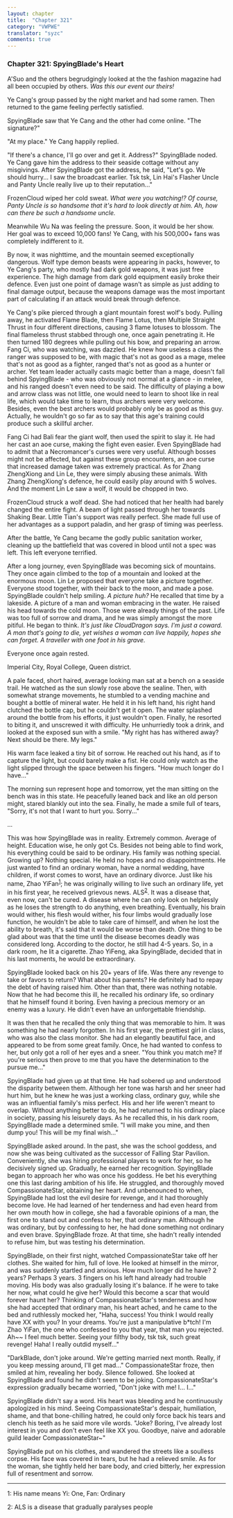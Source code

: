 ```yaml
---
layout: chapter
title:  "Chapter 321"
category: "VWPWE"
translator: "syzc"
comments: true
---
```


### Chapter 321: SpyingBlade's Heart

A'Suo and the others begrudgingly looked at the the fashion magazine had all been occupied by others. *Was this our event our theirs!*

Ye Cang's group passed by the night market and had some ramen. Then returned to the game feeling perfectly satisfied.

SpyingBlade saw that Ye Cang and the other had come online. "The signature?"

"At my place." Ye Cang happily replied.

"If there's a chance, I'll go over and get it. Address?" SpyingBlade noded. Ye Cang gave him the address to their seaside cottage without any misgivings. After SpyingBlade got the address, he said, "Let's go. We should hurry... I saw the broadcast earlier. Tsk tsk, Lin Hai's Flasher Uncle and Panty Uncle really live up to their reputation..."

FrozenCloud wiped her cold sweat. *What were you watching!? Of course, Panty Uncle is so handsome that it's hard to look directly at him. Ah, how can there be such a handsome uncle.*

Meanwhile Wu Na was feeling the pressure. Soon, it would be her show. Her goal was to exceed 10,000 fans! Ye Cang, with his 500,000+ fans was completely indifferent to it.

By now, it was nighttime, and the mountain seemed exceptionally dangerous. Wolf type demon beasts were appearing in packs, however, to Ye Cang's party, who mostly had dark gold weapons, it was just free experience. The high damage from dark gold equipment easily broke their defence. Even just one point of damage wasn't as simple as just adding to final damage output, because the weapons damage was the most important part of calculating if an attack would break through defence. 

Ye Cang's pike pierced through a giant mountain forest wolf's body. Pulling away, he activated Flame Blade, then Flame Lotus, then Multiple Straight Thrust in four different directions, causing 3 flame lotuses to blossom. The final flameless thrust stabbed through one, once again penetrating it. He then turned 180 degrees while pulling out his bow, and preparing an arrow. Fang Ci, who was watching, was dazzled. He knew how useless a class the ranger was supposed to be, with magic that's not as good as a mage, melee that's not as good as a fighter, ranged that's not as good as a hunter or archer. Yet team leader actually casts magic better than a mage, doesn't fall behind SpyingBlade - who was obviously not normal at a glance - in melee, and his ranged doesn't even need to be said. The difficulty of playing a bow and arrow class was not little, one would need to learn to shoot like in real life, which would take time to learn, thus archers were very welcome. Besides, even the best archers would probably only be as good as this guy. Actually, he wouldn't go so far as to say that this age's training could produce such a skillful archer.

Fang Ci had Bali fear the giant wolf, then used the spirit to slay it. He had her cast an aoe curse, making the fight even easier. Even SpyingBlade had to admit that a Necromancer's curses were very useful. Although bosses might not be affected, but against these group encounters, an aoe curse that increased damage taken was extremely practical. As for Zhang ZhengXiong and Lin Le, they were simply abusing these animals. With Zhang ZhengXiong's defence, he could easily play around with 5 wolves. And the moment Lin Le saw a wolf, it would be chopped in two.

FrozenCloud struck a wolf dead. She had noticed that her health had barely changed the entire fight. A beam of light passed through her towards Shaking Bear. Little Tian's support was really perfect. She made full use of her advantages as a support paladin, and her grasp of timing was peerless.

After the battle, Ye Cang became the godly public sanitation worker, cleaning up the battlefield that was covered in blood until not a spec was left. This left everyone terrified. 

After a long journey, even SpyingBlade was becoming sick of mountains. They once again climbed to the top of a mountain and looked at the enormous moon. Lin Le proposed that everyone take a picture together. Everyone stood together, with their back to the moon, and made a pose. SpyingBlade couldn't help smiling. *A picture huh?* He recalled that time by a lakeside. A picture of a man and woman embracing in the water. He raised his head towards the cold moon. Those were already things of the past. Life was too full of sorrow and drama, and he was simply amongst the more pitiful. He began to think. *It's just like CloudDragon says. I'm just a coward. A man that's going to die, yet wishes a woman can live happily, hopes she can forget. A traveller with one foot in his grave.*

Everyone once again rested.

Imperial City, Royal College, Queen district.

A pale faced, short haired, average looking man sat at a bench on a seaside trail. He watched as the sun slowly rose above the sealine. Then, with somewhat strange movements, he stumbled to a vending machine and bought a bottle of mineral water. He held it in his left hand, his right hand clutched the bottle cap, but he couldn't get it open. The water splashed around the bottle from his efforts, it just wouldn't open. Finally, he resorted to biting it, and unscrewed it with difficulty. He unhurriedly took a drink, and looked at the exposed sun with a smile. "My right has has withered away? Next should be there. My legs."

His warm face leaked a tiny bit of sorrow. He reached out his hand, as if to capture the light, but could barely make a fist. He could only watch as the light slipped through the space between his fingers. "How much longer do I have..."

The morning sun represent hope and tomorrow, yet the man sitting on the bench was in this state. He peacefully leaned back and like an old person might, stared blankly out into the sea. Finally, he made a smile full of tears, "Sorry, it's not that I want to hurt you. Sorry..."

...

This was how SpyingBlade was in reality. Extremely common. Average of height. Education wise, he only got Cs. Besides not being able to find work, his everything could be said to be ordinary. His family was nothing special. Growing up? Nothing special. He held no hopes and no disappointments. He just wanted to find an ordinary woman, have a normal wedding, have children, if worst comes to worst, have an ordinary divorce. Just like his name, Zhao YiFan<sup>[1](#footnote1)</sup>; he was originally willing to live such an ordinary life, yet in his first year, he received grievous news. ALS<sup>[2](#footnote2)</sup>. It was a disease that, even now, can't be cured. A disease where he can only look on helplessly as he loses the strength to do anything, even breathing. Eventually, his brain would wither, his flesh would wither, his four limbs would gradually lose function, he wouldn't be able to take care of himself, and when he lost the ability to breath, it's said that it would be worse than death. One thing to be glad about was that the time until the disease becomes deadly was considered long. According to the doctor, he still had 4-5 years. So, in a dark room, he lit a cigarette. Zhao YiFeng, aka SpyingBlade, decided that in his last moments, he would be extraordinary.

SpyingBlade looked back on his 20+ years of life. Was there any revenge to take or favors to return? What about his parents? He definitely had to repay the debt of having raised him. Other than that, there was nothing notable. Now that he had become this ill, he recalled his ordinary life, so ordinary that he himself found it boring. Even having a precious memory or an enemy was a luxury. He didn't even have an unforgettable friendship.

It was then that he recalled the only thing that was memorable to him. It was something he had nearly forgotten. In his first year, the prettiest girl in class, who was also the class monitor. She had an elegantly beautiful face, and appeared to be from some great family. Once, he had wanted to confess to her, but only got a roll of her eyes and a sneer. "You think you match me? If you're serious then prove to me that you have the determination to the pursue me..."

SpyingBlade had given up at that time. He had sobered up and understood the disparity between them. Although her tone was harsh and her sneer had hurt him, but he knew he was just a working class, ordinary guy, while she was an influential family's miss perfect. His and her life weren't meant to overlap. Without anything better to do, he had returned to his ordinary place in society, passing his leisurely days. As he recalled this, in his dark room, SpyingBlade made a determined smile. "I will make you mine, and then dump you! This will be my final wish..."

SpyingBlade asked around. In the past, she was the school goddess, and now she was being cultivated as the successor of Falling Star Pavilion. Conveniently, she was hiring professional players to work for her, so he decisively signed up. Gradually, he earned her recognition. SpyingBlade began to approach her who was once his goddess. He bet his everything one this last daring ambition of his life. He struggled, and thoroughly moved CompassionateStar, obtaining her heart. And unbenounced to when, SpyingBlade had lost the evil desire for revenge, and it had thoroughly become love. He had learned of her tenderness and had even heard from her own mouth how in college, she had a favorable opinions of a man, the first one to stand out and confess to her, that ordinary man. Although he was ordinary, but by confessing to her, he had done something not ordinary and even brave. SpyingBlade froze. At that time, she hadn't really intended to refuse him, but was testing his determination.

SpyingBlade, on their first night, watched CompassionateStar take off her clothes. She waited for him, full of love. He looked at himself in the mirror, and was suddenly startled and anxious. How much longer did he have? 2 years? Perhaps 3 years. 3 fingers on his left hand already had trouble moving. His body was also gradually losing it's balance. If he were to take her now, what could he give her? Would this become a scar that would forever haunt her? Thinking of CompassionateStar's tenderness and how she had accepted that ordinary man, his heart ached, and he came to the bed and ruthlessly mocked her, "Haha, success! You think I would really have XX with you? In your dreams. You're just a manipulative b\*tch! I'm Zhao YiFan, the one who confessed to you that year, that man you rejected. Ah~~ I feel much better. Seeing your filthy body, tsk tsk, such great revenge! Haha! I really outdid myself..." 

"DarkBlade, don't joke around. We're getting married next month. Really, if you keep messing around, I'll get mad..." CompassionateStar froze, then smiled at him, revealing her body. Silence followed. She looked at SpyingBlade and found he didn't seem to be joking. CompassionateStar's expression gradually became worried, "Don't joke with me! I... I..."

SpyingBlade didn't say a word. His heart was bleeding and he continuously apologized in his mind. Seeing CompassionateStar's despair, humiliation, shame, and that bone-chilling hatred, he could only force back his tears and clench his teeth as he said more vile words. "Joke? Boring, I've already lost interest in you and don't even feel like XX you. Goodbye, naive and adorable guild leader CompassionateStar~"

SpyingBlade put on his clothes, and wandered the streets like a soulless corpse. His face was covered in tears, but he had a relieved smile. As for the woman, she tightly held her bare body, and cried bitterly, her expression full of resentment and sorrow. 

---

<a name="footnote1">1</a>: His name means Yi: One, Fan: Ordinary

<a name="footnote2">2</a>: ALS is a disease that gradually paralyses people
